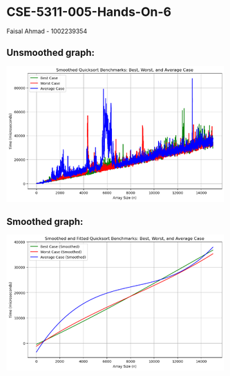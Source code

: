 # CSE-5311-005-Hands-On-6
Faisal Ahmad - 1002239354


## Unsmoothed graph:

![Unsmoothed](unsmoothed.png)


## Smoothed graph:

![smoothed](smoothed.png)